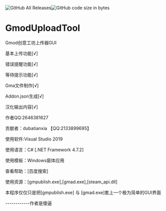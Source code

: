 ![GitHub All Releases](https://img.shields.io/github/downloads/Cjjj-sys/GmodUploadTool/total)![GitHub code size in bytes](https://img.shields.io/github/languages/code-size/Cjjj-sys/GmodUploadTool)
# GmodUploadTool
Gmod创意工坊上传器GUI  

基本上传功能[√]  

错误提醒功能[√]  

等待提示功能[√]  

Gma文件制作[√]  

Addon.json生成[√]  

汉化输出内容[√]  

作者QQ:2646381627


贡献者：dubatianxia 【QQ:2133899695】


使用软件:Visual Studio 2019 

使用语言：C# [.NET Framework 4.7.2] 

使用模板：Windows窗体应用 

查看帮助：[百度搜索] 

使用资源：[gmpublish.exe],[gmad.exe],[steam_api.dll] 



本程序仅仅只是把[gmpublish.exe] 与 [gmad.exe]套上一个极为简单的GUI界面













------------作者是傻逼

